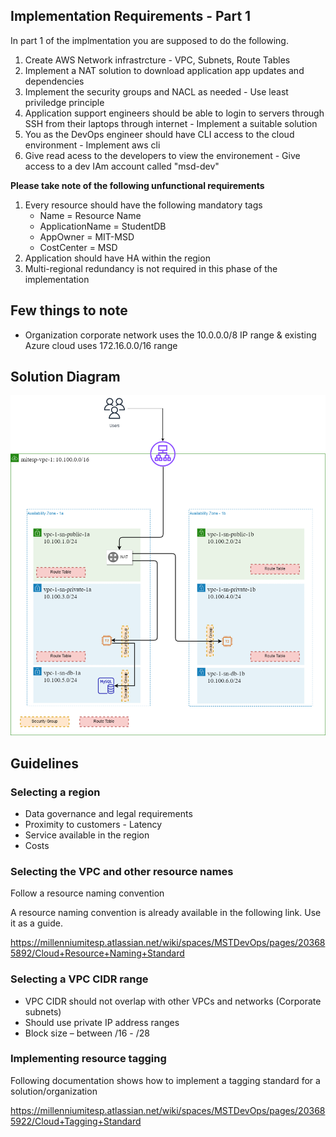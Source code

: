 

## Implementation Requirements - Part 1
In part 1 of the implmentation you are supposed to do the following.

1. Create AWS Network infrastrcture - VPC, Subnets, Route Tables
2. Implement a NAT solution to download application app updates and dependencies
3. Implement the security groups and NACL as needed - Use least priviledge principle
4. Application support engineers should be able to login to servers through SSH from their laptops through internet - Implement a suitable solution
5. You as the DevOps engineer should have CLI access to the cloud environment - Implement aws cli
6. Give read acess to the developers to view the environement - Give access to a dev IAm account called "msd-dev"


**Please take note of the following unfunctional requirements**

1. Every resource should have the following mandatory tags
    - Name = Resource Name
    - ApplicationName = StudentDB
    - AppOwner = MIT-MSD
    - CostCenter = MSD
2. Application should have HA within the region
3. Multi-regional redundancy is not required in this phase of the implementation
  
## Few things to note
- Organization corporate network uses the 10.0.0.0/8 IP range & existing Azure cloud uses 172.16.0.0/16 range



## Solution Diagram
![Lab Solution Part 1](../images/aws-lab-solution_part_1.png)


## Guidelines

### Selecting a region
- Data governance and legal requirements
- Proximity to customers - Latency
- Service available in the region
- Costs 

### Selecting the VPC and other resource names
Follow a resource naming convention

A resource naming convention is already available in the following link. Use it as a guide.

https://millenniumitesp.atlassian.net/wiki/spaces/MSTDevOps/pages/203685892/Cloud+Resource+Naming+Standard

### Selecting a VPC CIDR range
- VPC CIDR should not overlap with other VPCs and networks (Corporate subnets)
- Should use private IP address ranges
- Block size – between /16 - /28

### Implementing resource tagging

Following documentation shows how to implement a tagging standard for a solution/organization

https://millenniumitesp.atlassian.net/wiki/spaces/MSTDevOps/pages/203685922/Cloud+Tagging+Standard

